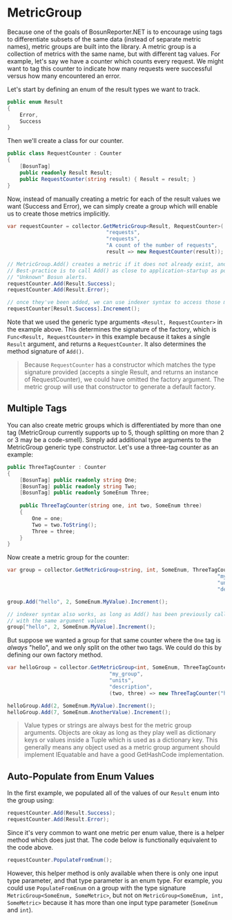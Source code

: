 # MetricGroup

Because one of the goals of BosunReporter.NET is to encourage using tags to differentiate subsets of the same data (instead of separate metric names), metric groups are built into the library. A metric group is a collection of metrics with the same name, but with different tag values. For example, let's say we have a counter which counts every request. We might want to tag this counter to indicate how many requests were successful versus how many encountered an error.

Let's start by defining an enum of the result types we want to track.

```csharp
public enum Result
{
	Error,
	Success
}
```

Then we'll create a class for our counter.

```csharp
public class RequestCounter : Counter
{
	[BosunTag]
	public readonly Result Result;
	public RequestCounter(string result) { Result = result; }
}
```

Now, instead of manually creating a metric for each of the result values we want (Success and Error), we can simply create a group which will enable us to create those metrics implicitly.

```csharp
var requestCounter = collector.GetMetricGroup<Result, RequestCounter>(
                                "requests",                            // name
                                "requests",                            // unit
                                "A count of the number of requests",   // description
                                result => new RequestCounter(result)); // factory

// MetricGroup.Add() creates a metric if it does not already exist, and returns that metric.
// Best-practice is to call Add() as close to application-startup as possible to avoid 
// "Unknown" Bosun alerts.
requestCounter.Add(Result.Success);
requestCounter.Add(Result.Error);

// once they've been added, we can use indexer syntax to access those metrics. For example...
requestCounter[Result.Success].Increment();
```

Note that we used the generic type arguments `<Result, RequestCounter>` in the example above. This determines the signature of the factory, which is `Func<Result, RequestCounter>` in this example because it takes a single `Result` argument, and returns a `RequestCounter`. It also determines the method signature of `Add()`.

> Because `RequestCounter` has a constructor which matches the type signature provided (accepts a single Result, and returns an instance of RequestCounter), we could have omitted the factory argument. The metric group will use that constructor to generate a default factory.

## Multiple Tags

You can also create metric groups which is differentiated by more than one tag (MetricGroup currently supports up to 5, though splitting on more than 2 or 3 may be a code-smell). Simply add additional type arguments to the MetricGroup generic type constructor. Let's use a three-tag counter as an example:

```csharp
public ThreeTagCounter : Counter
{
	[BosunTag] public readonly string One;
	[BosunTag] public readonly string Two;
	[BosunTag] public readonly SomeEnum Three;
	
	public ThreeTagCounter(string one, int two, SomeEnum three)
	{
		One = one;
		Two = two.ToString();
		Three = three;
	}
}
```

Now create a metric group for the counter:

```csharp
var group = collector.GetMetricGroup<string, int, SomeEnum, ThreeTagCounter>(
                                                                    "my_group",
                                                                    "units",
                                                                    "description")

group.Add("hello", 2, SomeEnum.MyValue).Increment();

// indexer syntax also works, as long as Add() has been previously called
// with the same argument values
group["hello", 2, SomeEnum.MyValue].Increment();
```

But suppose we wanted a group for that same counter where the `One` tag is _always_ "hello", and we only split on the other two tags. We could do this by defining our own factory method.

```csharp
var helloGroup = collector.GetMetricGroup<int, SomeEnum, ThreeTagCounter>(
                                 "my_group",
                                 "units",
                                 "description",
                                 (two, three) => new ThreeTagCounter("hello", two, three));

helloGroup.Add(2, SomeEnum.MyValue).Increment();
helloGroup.Add(7, SomeEnum.AnotherValue).Increment();
```

> Value types or strings are always best for the metric group arguments. Objects are okay as long as they play well as dictionary keys or values inside a Tuple which is used as a dictionary key. This generally means any object used as a metric group argument should implement IEquatable<T> and have a good GetHashCode implementation.

## Auto-Populate from Enum Values

In the first example, we populated all of the values of our `Result` enum into the group using:

```csharp
requestCounter.Add(Result.Success);
requestCounter.Add(Result.Error);
```

Since it's very common to want one metric per enum value, there is a helper method which does just that. The code below is functionally equivalent to the code above.

```csharp
requestCounter.PopulateFromEnum();
```

However, this helper method is only available when there is only one input type parameter, and that type parameter is an enum type. For example, you could use `PopulateFromEnum` on a group with the type signature `MetricGroup<SomeEnum, SomeMetric>`, but not on `MetricGroup<SomeEnum, int, SomeMetric>` because it has more than one input type parameter (`SomeEnum` and `int`).
